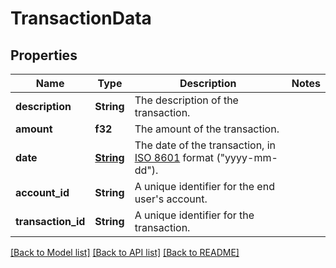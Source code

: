 # TransactionData

## Properties

Name | Type | Description | Notes
------------ | ------------- | ------------- | -------------
**description** | **String** | The description of the transaction. | 
**amount** | **f32** | The amount of the transaction. | 
**date** | [**String**](string.md) | The date of the transaction, in [ISO 8601](https://wikipedia.org/wiki/ISO_8601) format (\"yyyy-mm-dd\"). | 
**account_id** | **String** | A unique identifier for the end user's account. | 
**transaction_id** | **String** | A unique identifier for the transaction. | 

[[Back to Model list]](../README.md#documentation-for-models) [[Back to API list]](../README.md#documentation-for-api-endpoints) [[Back to README]](../README.md)


